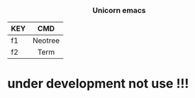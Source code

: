 


<!-- PROJECT LOGO -->
<br />
<p align="center">
  <a href="https://github.com/othneildrew/Best-README-Template">
    <!--img src="unicorn/logo.png" alt="Logo" width="400" height="400"-->

  </a>
 <!--img src="unicorn/screen1.png" alt="Logo" width="800" height="400"-->

  <h3 align="center">Unicorn emacs</h3>





| KEY         | CMD         | 
| :---        |    :----:   |          
| f1          | Neotree     | 
| f2          | Term        | 








# under development not use !!!

